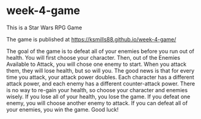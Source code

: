 # week-4-game
This is a Star Wars RPG Game

The game is published at https://ksmills88.github.io/week-4-game/

The goal of the game is to defeat all of your enemies before you run out of health. You will first choose your character. Then, out of the Enemies Available to Attack, you will chose one enemy to start. When you attack them, they will lose health, but so will you. The good news is that for every time you attack, your attack power doubles. Each character has a different attack power, and each enemy has a different counter-attack power. There is no way to re-gain your health, so choose your character and enemies wisely. If you lose all of your health, you lose the game. If you defeat one enemy, you will choose another enemy to attack. If you can defeat all of your enemies, you win the game. Good luck!
